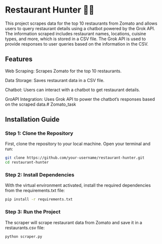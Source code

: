 # Restaurant Hunter 🤖🍛
This project scrapes data for the top 10 restaurants from Zomato and allows users to query restaurant details using a chatbot powered by the Grok API. The information scraped includes restaurant names, locations, cuisine types, and more, which is stored in a CSV file. The Grok API is used to provide responses to user queries based on the information in the CSV.

## Features
Web Scraping: Scrapes Zomato for the top 10 restaurants.

Data Storage: Saves restaurant data in a CSV file.

Chatbot: Users can interact with a chatbot to get restaurant details.

GroAPI Integration: Uses Grok API to power the chatbot’s responses based on the scraped data.# Zomato_task

## Installation Guide
### Step 1: Clone the Repository
First, clone the repository to your local machine. Open your terminal and run:
```bash
git clone https://github.com/your-username/restaurant-hunter.git
cd restaurant-hunter
```
### Step 2: Install Dependencies
With the virtual environment activated, install the required dependencies from the requirements.txt file:
```bash
pip install -r requirements.txt
```

### Step 3: Run the Project
The scraper will scrape restaurant data from Zomato and save it in a restaurants.csv file:
```bash
python scraper.py

```

